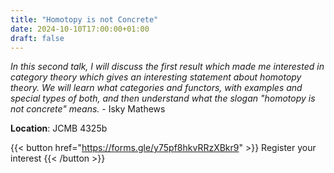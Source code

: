 ```yaml
---
title: "Homotopy is not Concrete"
date: 2024-10-10T17:00:00+01:00
draft: false
---
```

*In this second talk, I will discuss the first result which made me interested in category theory which gives an interesting statement about homotopy theory. We will learn what categories and functors, with examples and special types of both, and then understand what the slogan "homotopy is not concrete" means.* - Isky Mathews

**Location**: JCMB 4325b

{{< button href="https://forms.gle/y75pf8hkvRRzXBkr9" >}}
Register your interest
{{< /button >}}